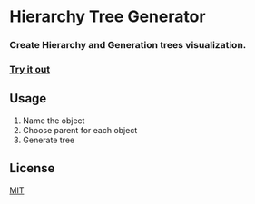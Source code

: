 # Hierarchy Tree Generator

### Create Hierarchy and Generation trees visualization.

### [Try it out](https://mitchelpl.github.io/Hierarchy-Tree-Generator/)

## Usage
1. Name the object
2. Choose parent for each object
3. Generate tree

## License
[MIT](https://choosealicense.com/licenses/mit/)
